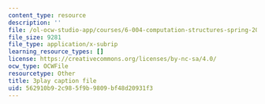 ```yaml
---
content_type: resource
description: ''
file: /ol-ocw-studio-app/courses/6-004-computation-structures-spring-2017/562910b92c985f9b9809bf48d20931f3_B7F6vh_plHw.vtt
file_size: 9281
file_type: application/x-subrip
learning_resource_types: []
license: https://creativecommons.org/licenses/by-nc-sa/4.0/
ocw_type: OCWFile
resourcetype: Other
title: 3play caption file
uid: 562910b9-2c98-5f9b-9809-bf48d20931f3
---
```


